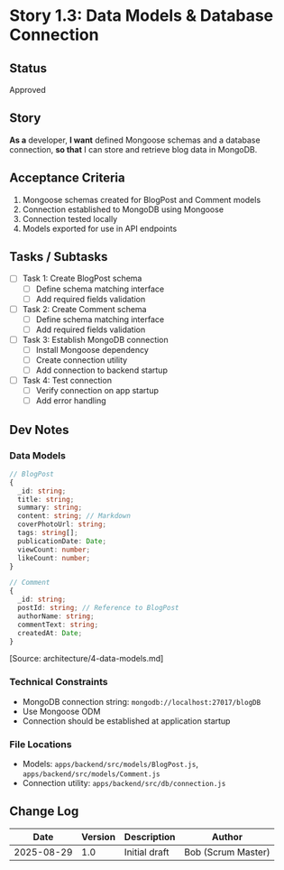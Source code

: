 # Story 1.3: Data Models & Database Connection

## Status
Approved

## Story
**As a** developer,
**I want** defined Mongoose schemas and a database connection,
**so that** I can store and retrieve blog data in MongoDB.

## Acceptance Criteria
1. Mongoose schemas created for BlogPost and Comment models
2. Connection established to MongoDB using Mongoose
3. Connection tested locally
4. Models exported for use in API endpoints

## Tasks / Subtasks
- [ ] Task 1: Create BlogPost schema
  - [ ] Define schema matching interface
  - [ ] Add required fields validation
- [ ] Task 2: Create Comment schema
  - [ ] Define schema matching interface
  - [ ] Add required fields validation
- [ ] Task 3: Establish MongoDB connection
  - [ ] Install Mongoose dependency
  - [ ] Create connection utility
  - [ ] Add connection to backend startup
- [ ] Task 4: Test connection
  - [ ] Verify connection on app startup
  - [ ] Add error handling

## Dev Notes
### Data Models
```typescript
// BlogPost
{
  _id: string;
  title: string;
  summary: string;
  content: string; // Markdown
  coverPhotoUrl: string;
  tags: string[];
  publicationDate: Date;
  viewCount: number;
  likeCount: number;
}

// Comment
{
  _id: string;
  postId: string; // Reference to BlogPost
  authorName: string;
  commentText: string;
  createdAt: Date;
}
```
[Source: architecture/4-data-models.md]

### Technical Constraints
- MongoDB connection string: `mongodb://localhost:27017/blogDB`
- Use Mongoose ODM
- Connection should be established at application startup

### File Locations
- Models: `apps/backend/src/models/BlogPost.js`, `apps/backend/src/models/Comment.js`
- Connection utility: `apps/backend/src/db/connection.js`

## Change Log
| Date | Version | Description | Author |
|---|---|---|---|
| 2025-08-29 | 1.0 | Initial draft | Bob (Scrum Master) |
